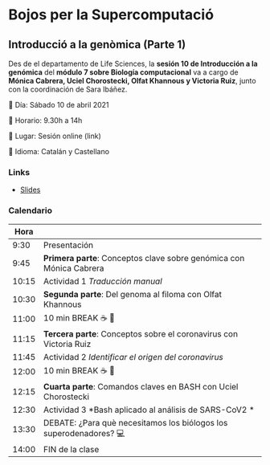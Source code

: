 # Bojos per la Supercomputació

## Introducció a la genòmica (Parte 1)
Des de el departamento de Life Sciences, la **sesión 10 de Introducción a la genómica** del **módulo 7 sobre Biología computacional** va a cargo de **Mónica Cabrera, Uciel Chorostecki, Olfat Khannous y Victoria Ruiz**, junto con la coordinación de Sara Ibáñez.

:pushpin: Día: Sábado 10 de abril 2021

:pushpin: Horario: 9.30h a 14h 

:pushpin: Lugar: Sesión online (link)

:pushpin: Idioma: Catalán y Castellano 


### Links

 - [Slides](https://docs.google.com/presentation/d/1dWCz-LsHlLcXPBDuFqrAlLA2OV7omOvr897h5pc-91I/edit#slide=id.gc21052f137_1_835)

### Calendario

| Hora | |
|---|---|
| 9:30  | Presentación |
| 9:45  | **Primera parte**: Conceptos clave sobre genómica con Mónica Cabrera | 
| 10:15 | Actividad 1 *Traducción manual* |
| 10:30 | **Segunda parte**: Del genoma al filoma con Olfat Khannous|
| 11:00 | 10 min BREAK :coffee: :croissant:|
| 11:15 | **Tercera parte**: Conceptos sobre el coronavirus con Victoria Ruiz |
| 11:45 | Actividad 2 *Identificar el origen del coronavirus* |
| 12:00 | 10 min BREAK :coffee: :croissant:|
| 12:15 | **Cuarta parte**: Comandos claves en BASH con Uciel Chorostecki |
| 12:30 | Actividad 3 *Bash aplicado al análisis de SARS-CoV2 * |
| 13:30 | DEBATE: ¿Para què necesitamos los biólogos los superodenadores? :computer: |
| 14:00 | FIN de la clase |


